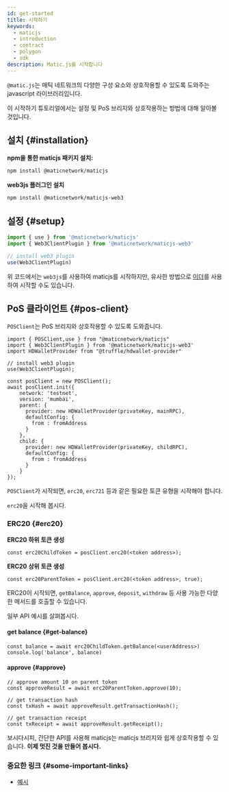 ```yaml
---
id: get-started
title: 시작하기
keywords:
  - maticjs
  - introduction
  - contract
  - polygon
  - sdk
description: Matic.js를 시작합니다
---
```


`@matic.js`는 매틱 네트워크의 다양한 구성 요소와 상호작용할 수 있도록 도와주는 javascript 라이브러리입니다.

이 시작하기 튜토리얼에서는 설정 및 PoS 브리지와 상호작용하는 방법에 대해 알아볼 것입니다.

## 설치 {#installation}

**npm을 통한 maticjs 패키지 설치:**

```bash
npm install @maticnetwork/maticjs
```

**web3js 플러그인 설치**

```bash
npm install @maticnetwork/maticjs-web3
```

## 설정 {#setup}

```javascript
import { use } from '@maticnetwork/maticjs'
import { Web3ClientPlugin } from '@maticnetwork/maticjs-web3'

// install web3 plugin
use(Web3ClientPlugin)
```

위 코드에서는 `web3js`를 사용하여 maticjs를 시작하지만, 유사한 방법으로 [이더](/docs/develop/ethereum-polygon/matic-js/setup/ethers)를 사용하여 시작할 수도 있습니다.

## PoS 클라이언트 {#pos-client}

`POSClient`는 PoS 브리지와 상호작용할 수 있도록 도와줍니다.

```
import { POSClient,use } from "@maticnetwork/maticjs"
import { Web3ClientPlugin } from '@maticnetwork/maticjs-web3'
import HDWalletProvider from "@truffle/hdwallet-provider"

// install web3 plugin
use(Web3ClientPlugin);

const posClient = new POSClient();
await posClient.init({
    network: 'testnet',
    version: 'mumbai',
    parent: {
      provider: new HDWalletProvider(privateKey, mainRPC),
      defaultConfig: {
        from : fromAddress
      }
    },
    child: {
      provider: new HDWalletProvider(privateKey, childRPC),
      defaultConfig: {
        from : fromAddress
      }
    }
});

```

`POSClient`가 시작되면, `erc20`, `erc721` 등과 같은 필요한 토큰 유형을 시작해야 합니다.

`erc20`을 시작해 봅시다.

### ERC20 {#erc20}

**ERC20 하위 토큰 생성**

```
const erc20ChildToken = posClient.erc20(<token address>);
```

**ERC20 상위 토큰 생성**

```
const erc20ParentToken = posClient.erc20(<token address>, true);

```

ERC20이 시작되면, `getBalance`, `approve`, `deposit`, `withdraw` 등 사용 가능한 다양한 메서드를 호출할 수 있습니다.

일부 API 예시를 살펴봅시다.

#### get balance {#get-balance}

```
const balance = await erc20ChildToken.getBalance(<userAddress>)
console.log('balance', balance)
```

#### approve {#approve}

```
// approve amount 10 on parent token
const approveResult = await erc20ParentToken.approve(10);

// get transaction hash
const txHash = await approveResult.getTransactionHash();

// get transaction receipt
const txReceipt = await approveResult.getReceipt();
```


보시다시피, 간단한 API를 사용해 maticjs는 maticjs 브리지와 쉽게 상호작용할 수 있습니다. **이제 멋진 것을 만들어 봅시다.**

### 중요한 링크 {#some-important-links}

- [예시](https://github.com/maticnetwork/matic.js/tree/master/examples)
